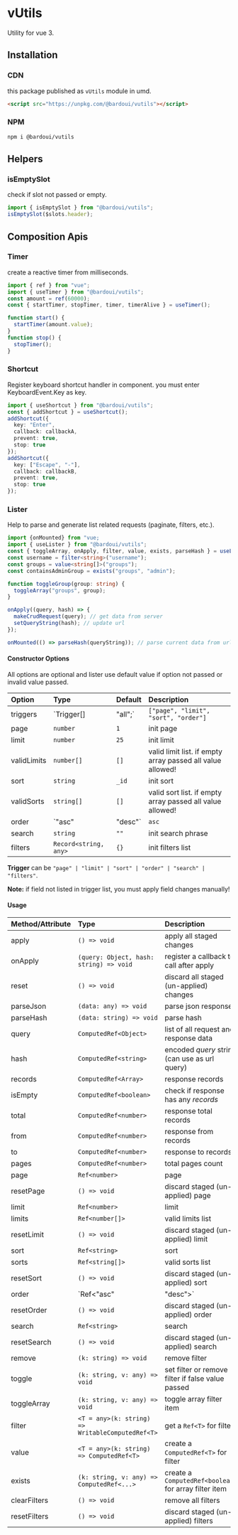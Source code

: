 # vUtils

Utility for vue 3.

## Installation

### CDN

this package published as `vUtils` module in umd.

```html
<script src="https://unpkg.com/@bardoui/vutils"></script>
```

### NPM

```bash
npm i @bardoui/vutils
```

## Helpers

### isEmptySlot

check if slot not passed or empty.

```ts
import { isEmptySlot } from "@bardoui/vutils";
isEmptySlot($slots.header);
```

## Composition Apis

### Timer

create a reactive timer from milliseconds.

```ts
import { ref } from "vue";
import { useTimer } from "@bardoui/vutils";
const amount = ref(60000);
const { startTimer, stopTimer, timer, timerAlive } = useTimer();

function start() {
  startTimer(amount.value);
}
function stop() {
  stopTimer();
}
```

### Shortcut

Register keyboard shortcut handler in component. you must enter KeyboardEvent.Key as key.

```ts
import { useShortcut } from "@bardoui/vutils";
const { addShortcut } = useShortcut();
addShortcut({
  key: "Enter",
  callback: callbackA,
  prevent: true,
  stop: true
});
addShortcut({
  key: ["Escape", "-"],
  callback: callbackB,
  prevent: true,
  stop: true
});
```

### Lister

Help to parse and generate list related requests (paginate, filters, etc.).

```ts
import {onMounted} from "vue;
import { useLister } from "@bardoui/vutils";
const { toggleArray, onApply, filter, value, exists, parseHash } = useLister(options);
const username = filter<string>("username");
const groups = value<string[]>("groups");
const containsAdminGroup = exists("groups", "admin");

function toggleGroup(group: string) {
  toggleArray("groups", group);
}

onApply((query, hash) => {
  makeCrudRequest(query); // get data from server
  setQueryString(hash); // update url
});

onMounted(() => parseHash(queryString)); // parse current data from url
```

#### Constructor Options

All options are optional and lister use default value if option not passed or invalid value passed.

| Option      | Type                  | Default                              | Description                                                |
| :---------- | :-------------------- | :----------------------------------- | :--------------------------------------------------------- |
| triggers    | `Trigger[] | "all";`  | `["page", "limit", "sort", "order"]` | trigger auto apply on field change                         |
| page        | `number`              | `1`                                  | init page                                                  |
| limit       | `number`              | `25`                                 | init limit                                                 |
| validLimits | `number[]`            | `[]`                                 | valid limit list. if empty array passed all value allowed! |
| sort        | `string`              | `_id`                                | init sort                                                  |
| validSorts  | `string[]`            | `[]`                                 | valid sort list. if empty array passed all value allowed!  |
| order       | `"asc" | "desc"`      | `asc`                                | init order                                                 |
| search      | `string`              | `""`                                 | init search phrase                                         |
| filters     | `Record<string, any>` | `{}`                                 | init filters list                                          |

**Trigger** can be `"page" | "limit" | "sort" | "order" | "search" | "filters"`.

**Note:** if field not listed in trigger list, you must apply field changes manually!

#### Usage

| Method/Attribute | Type                                             | Description                                           |
| :--------------- | :----------------------------------------------- | :---------------------------------------------------- |
| apply            | `() => void`                                     | apply all staged changes                              |
| onApply          | `(query: Object, hash: string) => void`          | register a callback to call after apply               |
| reset            | `() => void`                                     | discard all staged (un-applied) changes               |
| parseJson        | `(data: any) => void`                            | parse json response                                   |
| parseHash        | `(data: string) => void`                         | parse hash                                            |
| query            | `ComputedRef<Object>`                            | list of all request and response data                 |
| hash             | `ComputedRef<string>`                            | encoded _query_ string (can use as url query)         |
| records          | `ComputedRef<Array>`                             | response records                                      |
| isEmpty          | `ComputedRef<boolean>`                           | check if response has any _records_                   |
| total            | `ComputedRef<number>`                            | response total records                                |
| from             | `ComputedRef<number>`                            | response from records                                 |
| to               | `ComputedRef<number>`                            | response to records                                   |
| pages            | `ComputedRef<number>`                            | total pages count                                     |
| page             | `Ref<number>`                                    | page                                                  |
| resetPage        | `() => void`                                     | discard staged (un-applied) page                      |
| limit            | `Ref<number>`                                    | limit                                                 |
| limits           | `Ref<number[]>`                                  | valid limits list                                     |
| resetLimit       | `() => void`                                     | discard staged (un-applied) limit                     |
| sort             | `Ref<string>`                                    | sort                                                  |
| sorts            | `Ref<string[]>`                                  | valid sorts list                                      |
| resetSort        | `() => void`                                     | discard staged (un-applied) sort                      |
| order            | `Ref<"asc"|"desc">`                              | order                                                 |
| resetOrder       | `() => void`                                     | discard staged (un-applied) order                     |
| search           | `Ref<string>`                                    | search                                                |
| resetSearch      | `() => void`                                     | discard staged (un-applied) search                    |
| remove           | `(k: string) => void`                            | remove filter                                         |
| toggle           | `(k: string, v: any) => void`                    | set filter or remove filter if false value passed     |
| toggleArray      | `(k: string, v: any) => void`                    | toggle array filter item                              |
| filter           | `<T = any>(k: string) => WritableComputedRef<T>` | get a `Ref<T>` for filter                             |
| value            | `<T = any>(k: string) => ComputedRef<T>`         | create a `ComputedRef<T>` for filter                  |
| exists           | `(k: string, v: any) => ComputedRef<...>`        | create a `ComputedRef<boolean>` for array filter item |
| clearFilters     | `() => void`                                     | remove all filters                                    |
| resetFilters     | `() => void`                                     | discard staged (un-applied) filters                   |
